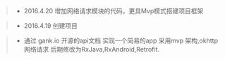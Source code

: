 > * 2016.4.20 增加网络请求模块的代码，更具Mvp模式搭建项目框架

> * 2016.4.19 创建项目

> * 通过 gank.io 开源的api文档 实现一个简易的app 采用mvp 架构,okhttp网络请求 后期修改为RxJava,RxAndroid,Retrofit.